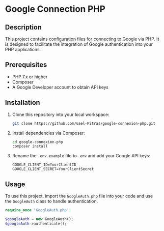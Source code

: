 # Google Connection PHP

## Description

This project contains configuration files for connecting to Google via PHP. It is designed to facilitate the integration of Google authentication into your PHP applications.

## Prerequisites

- PHP 7.x or higher
- Composer
- A Google Developer account to obtain API keys

## Installation

1. Clone this repository into your local workspace:

    ```bash
    git clone https://github.com/Gael-Pitras/google-connexion-php.git
    ```

2. Install dependencies via Composer:

    ```bash
    cd google-connexion-php
    composer install
    ```

3. Rename the `.env.example` file to `.env` and add your Google API keys:

    ```env
    GOOGLE_CLIENT_ID=YourClientID
    GOOGLE_CLIENT_SECRET=YourClientSecret
    ```

## Usage

To use this project, import the `GoogleAuth.php` file into your code and use the `GoogleAuth` class to handle authentication.

```php
require_once 'GoogleAuth.php';

$googleAuth = new GoogleAuth();
$googleAuth->authenticate();
